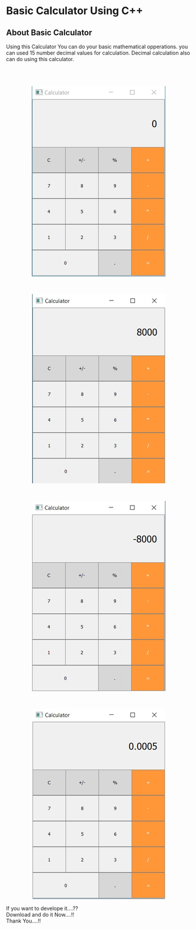# Basic Calculator Using C++

## About Basic Calculator

<div>
   <body> Using this Calculator You can do your basic mathematical opperations. you can used 15 number decimal values for calculation.
   Decimal calculation also can do using this calculator.
   </body>
</div>
<br/><br/><br/>
<p align="center" ><img src="Sample Img/01.jpg"></p>

<br/>
<p align="center" ><img src="Sample Img/02.jpg"></p>

<br/>
<p align="center" ><img src="Sample Img/03.jpg"></p>

<br/>
<p align="center" ><img src="Sample Img/04.jpg"></p>

<body> If you want to develope it....?? <br/>
Download and do it Now....!!<br/>
Thank You....!!
   </body>
